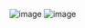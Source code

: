 ![image](https://github.com/user-attachments/assets/e638ca8c-24c4-4141-8027-32898dc07829)
![image](https://github.com/user-attachments/assets/9b27f5cf-fff2-4977-8017-0d53ca5ca29c)
